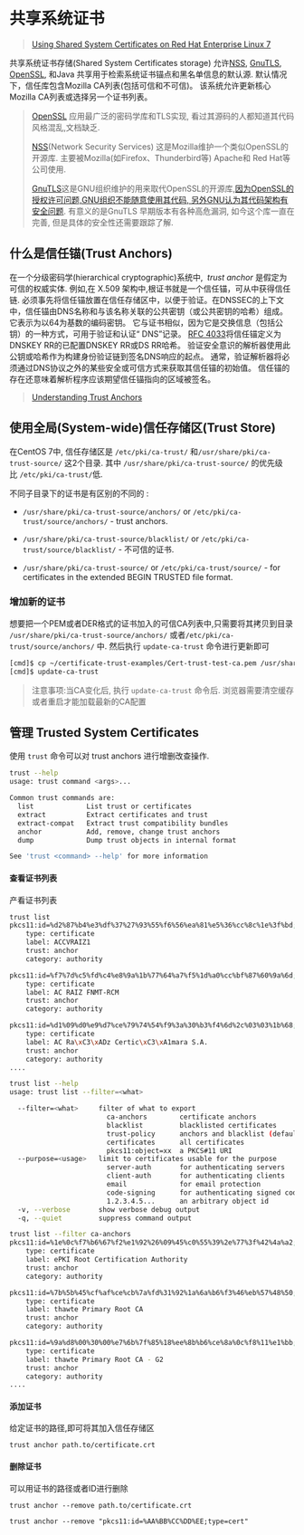# 共享系统证书

> [Using Shared System Certificates on Red Hat Enterprise Linux 7](https://access.redhat.com/documentation/en-us/red_hat_enterprise_linux/7/html/security_guide/sec-shared-system-certificates)

共享系统证书存储(Shared System Certificates storage) 允许[NSS](https://developer.mozilla.org/en-US/docs/Mozilla/Projects/NSS), [GnuTLS](https://www.gnutls.org/), [OpenSSL](https://www.openssl.org/), 和Java 共享用于检索系统证书锚点和黑名单信息的默认源. 默认情况下，信任库包含Mozilla CA列表(包括可信和不可信)。 该系统允许更新核心Mozilla CA列表或选择另一个证书列表。

> [OpenSSL](https://www.openssl.org/) 应用最广泛的密码学库和TLS实现, 看过其源码的人都知道其代码风格混乱,文档缺乏.
> 
> [NSS](https://developer.mozilla.org/en-US/docs/Mozilla/Projects/NSS)(Network Security Services) 这是Mozilla维护一个类似OpenSSL的开源库. 主要被Mozilla(如Firefox、Thunderbird等) Apache和 Red Hat等公司使用.
> 
> [GnuTLS](https://www.gnutls.org/)这是GNU组织维护的用来取代OpenSSL的开源库,[因为OpenSSL的授权许可问题,GNU组织不能随意使用其代码, 另外GNU认为其代码架构有安全问题](https://lists.gnu.org/archive/html/gnutls-devel/2001-08/msg00015.html). 有意义的是GnuTLS 早期版本有各种高危漏洞, 如今这个库一直在完善, 但是具体的安全性还需要跟踪了解.

## 什么是信任锚(Trust Anchors)

在一个分级密码学(hierarchical cryptographic)系统中,  *trust anchor* 是假定为可信的权威实体. 例如,在 X.509 架构中,根证书就是一个信任锚，可从中获得信任链. 必须事先将信任锚放置在信任存储区中，以便于验证。在DNSSEC的上下文中，信任锚由DNS名称和与该名称关联的公共密钥（或公共密钥的哈希）组成。 它表示为以64为基数的编码密钥。 它与证书相似，因为它是交换信息（包括公钥）的一种方式，可用于验证和认证“ DNS”记录。 [RFC 4033](http://tools.ietf.org/html/rfc4033#page-6)将信任锚定义为DNSKEY RR的已配置DNSKEY RR或DS RR哈希。 验证安全意识的解析器使用此公钥或哈希作为构建身份验证链到签名DNS响应的起点。 通常，验证解析器将必须通过DNS协议之外的某些安全或可信方式来获取其信任锚的初始值。 信任锚的存在还意味着解析程序应该期望信任锚指向的区域被签名。

> [Understanding Trust Anchors](https://access.redhat.com/documentation/en-us/red_hat_enterprise_linux/7/html/security_guide/sec-Securing_DNS_Traffic_with_DNSSEC#sec-Security_Guide-Understanding_trust_anchors)

## 使用全局(System-wide)信任存储区(Trust Store)

在CentOS 7中, 信任存储区是 `/etc/pki/ca-trust/` 和`/usr/share/pki/ca-trust-source/` 这2个目录. 其中 `/usr/share/pki/ca-trust-source/` 的优先级比 `/etc/pki/ca-trust/`低.

不同子目录下的证书是有区别的不同的 :

- `/usr/share/pki/ca-trust-source/anchors/` or `/etc/pki/ca-trust/source/anchors/` -  trust anchors. 

- `/usr/share/pki/ca-trust-source/blacklist/` or `/etc/pki/ca-trust/source/blacklist/` - 不可信的证书.

- `/usr/share/pki/ca-trust-source/` or `/etc/pki/ca-trust/source/` - for certificates in the extended BEGIN TRUSTED file format.

### 增加新的证书

想要把一个PEM或者DER格式的证书加入的可信CA列表中,只需要将其拷贝到目录 `/usr/share/pki/ca-trust-source/anchors/` 或者`/etc/pki/ca-trust/source/anchors/` 中. 然后执行 `update-ca-trust` 命令进行更新即可

```bash
[cmd]$ cp ~/certificate-trust-examples/Cert-trust-test-ca.pem /usr/share/pki/ca-trust-source/anchors/
[cmd]$ update-ca-trust
```

> 注意事项:当CA变化后, 执行 `update-ca-trust` 命令后. 浏览器需要清空缓存或者重启才能加载最新的CA配置

## 管理 Trusted System Certificates

使用 `trust` 命令可以对 trust anchors 进行增删改查操作. 

```bash
trust --help
usage: trust command <args>...

Common trust commands are:
  list             List trust or certificates
  extract          Extract certificates and trust
  extract-compat   Extract trust compatibility bundles
  anchor           Add, remove, change trust anchors
  dump             Dump trust objects in internal format

See 'trust <command> --help' for more information
```

#### 查看证书列表

产看证书列表

```bash
trust list
pkcs11:id=%d2%87%b4%e3%df%37%27%93%55%f6%56%ea%81%e5%36%cc%8c%1e%3f%bd;type=cert
    type: certificate
    label: ACCVRAIZ1
    trust: anchor
    category: authority

pkcs11:id=%f7%7d%c5%fd%c4%e8%9a%1b%77%64%a7%f5%1d%a0%cc%bf%87%60%9a%6d;type=cert
    type: certificate
    label: AC RAIZ FNMT-RCM
    trust: anchor
    category: authority

pkcs11:id=%d1%09%d0%e9%d7%ce%79%74%54%f9%3a%30%b3%f4%6d%2c%03%03%1b%68;type=cert
    type: certificate
    label: AC Ra\xC3\xADz Certic\xC3\xA1mara S.A.
    trust: anchor
    category: authority
....
```

```bash
trust list --help
usage: trust list --filter=<what>

  --filter=<what>     filter of what to export
                        ca-anchors        certificate anchors
                        blacklist         blacklisted certificates
                        trust-policy      anchors and blacklist (default)
                        certificates      all certificates
                        pkcs11:object=xx  a PKCS#11 URI
  --purpose=<usage>   limit to certificates usable for the purpose
                        server-auth       for authenticating servers
                        client-auth       for authenticating clients
                        email             for email protection
                        code-signing      for authenticating signed code
                        1.2.3.4.5...      an arbitrary object id
  -v, --verbose       show verbose debug output
  -q, --quiet         suppress command output
```

```bash
trust list --filter ca-anchors
pkcs11:id=%1e%0c%f7%b6%67%f2%e1%92%26%09%45%c0%55%39%2e%77%3f%42%4a%a2;type=cert
    type: certificate
    label: ePKI Root Certification Authority
    trust: anchor
    category: authority

pkcs11:id=%7b%5b%45%cf%af%ce%cb%7a%fd%31%92%1a%6a%b6%f3%46%eb%57%48%50;type=cert
    type: certificate
    label: thawte Primary Root CA
    trust: anchor
    category: authority

pkcs11:id=%9a%d8%00%30%00%e7%6b%7f%85%18%ee%8b%b6%ce%8a%0c%f8%11%e1%bb;type=cert
    type: certificate
    label: thawte Primary Root CA - G2
    trust: anchor
    category: authority
....
```

#### 添加证书

给定证书的路径,即可将其加入信任存储区

`trust anchor path.to/certificate.crt`

#### 删除证书

可以用证书的路径或者ID进行删除

`trust anchor --remove path.to/certificate.crt`

`trust anchor --remove "pkcs11:id=%AA%BB%CC%DD%EE;type=cert"`

